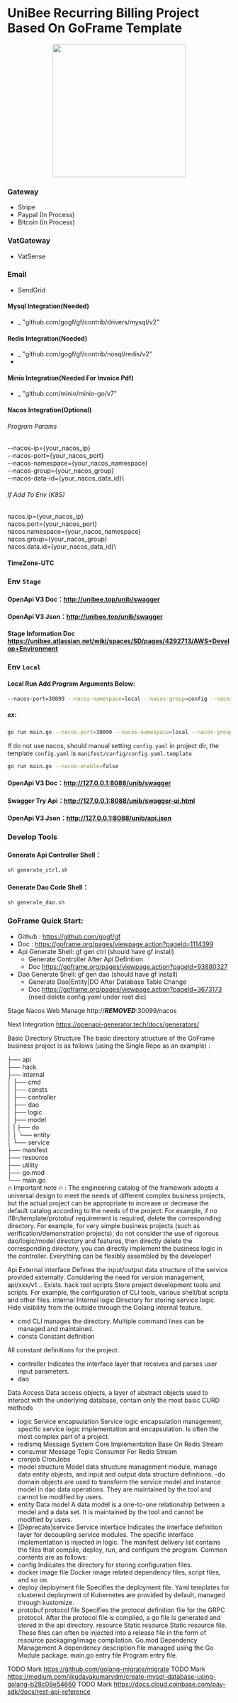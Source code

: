 # UniBee Recurring Billing Project Based On GoFrame Template

<div align=center>
<img src="http://unibee.top/files/invoice/SubStatusAndTimeline.png" width="300"/>
</div>

### Gateway
- Stripe
- Paypal (In Process)
- Bitcoin (In Process)

### VatGateway
- VatSense

### Email
- SendGrid


#### Mysql Integration(Needed)

- \_ "github.com/gogf/gf/contrib/drivers/mysql/v2"

#### Redis Integration(Needed)

- \_ "github.com/gogf/gf/contrib/nosql/redis/v2"
-
#### Minio Integration(Needed For Invoice Pdf)
- \_ "github.com/minio/minio-go/v7"

#### Nacos Integration(Optional)
###### Program Params
--nacos-ip={your_nacos_ip}\
--nacos-port={your_nacos_port}\
--nacos-namespace={your_nacos_namespace}\
--nacos-group={your_nacos_group}\
--nacos-data-id={your_nacos_data_id}\
###### If Add To Env (K8S)
nacos.ip={your_nacos_ip}\
nacos.port={your_nacos_port}\
nacos.namespace={your_nacos_namespace}\
nacos.group={your_nacos_group}\
nacos.data.id={your_nacos_data_id}\

#### TimeZone-UTC

### Env `Stage`

#### OpenApi V3 Doc：http://unibee.top/unib/swagger

#### OpenApi V3 Json：http://unibee.top/unib/swagger

#### Stage Information Doc https://unibee.atlassian.net/wiki/spaces/SD/pages/4292713/AWS+Develop+Environment

### Env `Local`

#### Local Run Add Program Arguments Below: 
```bash
--nacos-port=30099 --nacos-namespace=local --nacos-group=config --nacos-data-id=unib-settings.yaml --nacos-ip=api.unibee.top
```
##### ex: 
```bash
go run main.go --nacos-port=30099 --nacos-namespace=local --nacos-group=config --nacos-data-id=unib-settings.yaml --nacos-ip=api.unibee.top
```

If do not use nacos, should manual setting `config.yaml` in project dir, the template `config.yaml` is `manifest/config/config.yaml.template`
```bash
go run main.go --nacos-enable=false
```

#### OpenApi V3 Doc：http://127.0.0.1:8088/unib/swagger

#### Swagger Try Api：http://127.0.0.1:8088/unib/swagger-ui.html

#### OpenApi V3 Json：http://127.0.0.1:8088/unib/api.json

### Develop Tools
#### Generate Api Controller Shell：
```bash
sh generate_ctrl.sh
```
#### Generate Dao Code Shell：
```bash
sh generale_dao.sh
```

### GoFrame Quick Start:
- Github : https://github.com/gogf/gf
- Doc : https://goframe.org/pages/viewpage.action?pageId=1114399
- Api Generate Shell: gf gen ctrl (should have gf install)
  - Generate Controller After Api Definition
  - Doc https://goframe.org/pages/viewpage.action?pageId=93880327
- Dao Generate Shell: gf gen dao (should have gf install)
  - Generate Dao|Entity|DO After Database Table Change 
  - Doc https://goframe.org/pages/viewpage.action?pageId=3673173 (need delete config.yaml under root dic)


Stage Nacos Web Manage
http://***REMOVED***:30099/nacos

Next Integration
https://openapi-generator.tech/docs/generators/

Basic Directory Structure
The basic directory structure of the GoFrame business project is as follows (using the Single Repo as an example) :


├── api\
├── hack\
├── internal\
│   ├── cmd\
│   ├── consts\
│   ├── controller\
│   ├── dao\
│   ├── logic\
│   ├── model\
│   |   ├── do\
│   │   └── entity\
│   └── service\
├── manifest\
├── resource\
├── utility\
├── go.mod\
└── main.go\
🔥 Important note 🔥 : The engineering catalog of the framework adopts a universal design to meet the needs of different complex business projects, but the actual project can be appropriate to increase or decrease the default catalog according to the needs of the project. For example, if no i18n/template/protobuf requirement is required, delete the corresponding directory. For example, for very simple business projects (such as verification/demonstration projects), do not consider the use of rigorous dao/logic/model directory and features, then directly delete the corresponding directory, you can directly implement the business logic in the controller. Everything can be flexibly assembled by the developer!

Api External interface Defines the input/output data structure of the service provided externally. Considering the need for version management, api/xxx/v1... Exists.
hack tool scripts Store project development tools and scripts. For example, the configuration of CLI tools, various shell/bat scripts and other files.
internal Internal logic Directory for storing service logic. Hide visibility from the outside through the Golang internal feature.
- cmd CLI manages the directory. Multiple command lines can be managed and maintained.
- consts
  Constant definition

All constant definitions for the project.

- controller Indicates the interface layer that receives and parses user input parameters.
- dao

Data Access Data access objects, a layer of abstract objects used to interact with the underlying database, contain only the most basic CURD methods
- logic Service encapsulation Service logic encapsulation management, specific service logic implementation and encapsulation. Is often the most complex part of a project.
- redismq Message System Core Implementation Base On Redis Stream
- consumer Message Topic Consumer For Redis Stream 
- cronjob CronJobs
- model structure Model data structure management module, manage data entity objects, and input and output data structure definitions.
  -do domain objects are used to transform the service model and instance model in dao data operations. They are maintained by the tool and cannot be modified by users.
- entity Data model A data model is a one-to-one relationship between a model and a data set. It is maintained by the tool and cannot be modified by users.
- [Deprecate]service Service interface Indicates the interface definition layer for decoupling service modules. The specific interface implementation is injected in logic.
  The manifest delivery list contains the files that compile, deploy, run, and configure the program. Common contents are as follows:
- config Indicates the directory for storing configuration files.
- docker image file Docker image related dependency files, script files, and so on.
- deploy deployment file Specifies the deployment file. Yaml templates for clustered deployment of Kubernetes are provided by default, managed through kustomize.
- protobuf protocol file Specifies the protocol definition file for the GRPC protocol. After the protocol file is compiled, a go file is generated and stored in the api directory.
  resource Static resource Static resource file. These files can often be injected into a release file in the form of resource packaging/image compilation.
  Go.mod Dependency Management A dependency description file managed using the Go Module package.
  main.go entry file Program entry file.

  
TODO Mark https://github.com/golang-migrate/migrate
TODO Mark https://medium.com/@udayakumarvdm/create-mysql-database-using-golang-b28c08e54660
TODO Mark https://docs.cloud.coinbase.com/pay-sdk/docs/rest-api-reference